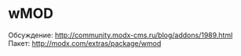 wMOD
=========
Обсуждение: http://community.modx-cms.ru/blog/addons/1989.html
Пакет: http://modx.com/extras/package/wmod